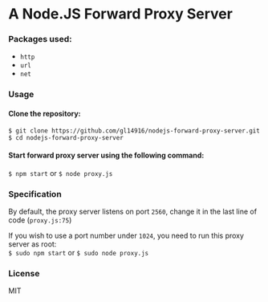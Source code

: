 # A Node.JS Forward Proxy Server

### Packages used:
* ```http```
* ```url```
* ```net```


### Usage
#### Clone the repository:  
    $ git clone https://github.com/gl14916/nodejs-forward-proxy-server.git  
    $ cd nodejs-forward-proxy-server

#### Start forward proxy server using the following command:
```$ npm start``` or ```$ node proxy.js```  

### Specification
By default, the proxy server listens on port ```2560```, change it in the last line of code (```proxy.js:75```)  

If you wish to use a port number under ```1024```, you need to run this proxy server as root:  
```$ sudo npm start``` or ```$ sudo node proxy.js```

### License
MIT